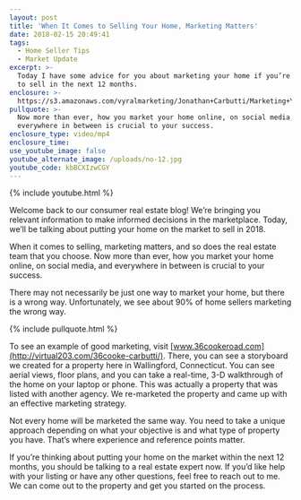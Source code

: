 ```yaml
---
layout: post
title: 'When It Comes to Selling Your Home, Marketing Matters'
date: 2018-02-15 20:49:41
tags:
  - Home Seller Tips
  - Market Update
excerpt: >-
  Today I have some advice for you about marketing your home if you’re looking
  to sell in the next 12 months.
enclosure: >-
  https://s3.amazonaws.com/vyralmarketing/Jonathan+Carbutti/Marketing+Your+Home+in+2018.mp4
pullquote: >-
  Now more than ever, how you market your home online, on social media, and
  everywhere in between is crucial to your success.
enclosure_type: video/mp4
enclosure_time:
use_youtube_image: false
youtube_alternate_image: /uploads/no-12.jpg
youtube_code: kbBCXIzwCGY
---
```


{% include youtube.html %}

Welcome back to our consumer real estate blog! We’re bringing you relevant information to make informed decisions in the marketplace. Today, we’ll be talking about putting your home on the market to sell in 2018.

When it comes to selling, marketing matters, and so does the real estate team that you choose. Now more than ever, how you market your home online, on social media, and everywhere in between is crucial to your success.

There may not necessarily be just one way to market your home, but there is a wrong way. Unfortunately, we see about 90% of home sellers marketing the wrong way.

{% include pullquote.html %}

To see an example of good marketing, visit [www.36cookeroad.com](http://virtual203.com/36cooke-carbutti/). There, you can see a storyboard we created for a property here in Wallingford, Connecticut. You can see aerial views, floor plans, and you can take a real-time, 3-D walkthrough of the home on your laptop or phone. This was actually a property that was listed with another agency. We re-marketed the property and came up with an effective marketing strategy.

Not every home will be marketed the same way. You need to take a unique approach depending on what your objective is and what type of property you have. That’s where experience and reference points matter.

If you’re thinking about putting your home on the market within the next 12 months, you should be talking to a real estate expert now. If you’d like help with your listing or have any other questions, feel free to reach out to me. We can come out to the property and get you started on the process.